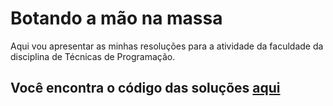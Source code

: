 # Botando a mão na massa
Aqui vou apresentar as minhas resoluções para a atividade da faculdade da disciplina de Técnicas de Programação.


## Você encontra o código das soluções [aqui](https://github.com/computerbuddybr/UAM-Tecnicas-de-Programacao-Atividades/)